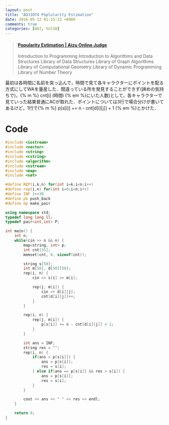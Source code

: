 ```yaml
---
layout: post
title: "AOJ1074 Poplularity Estimation"
date: 2016-05-12 01:15:13 +0900
comments: true
categories: [AOJ, Vol10]
---
```


<blockquote class="embedly-card" data-card-key="39deea93f79745829254c0652225a544" data-card-controls="0" data-card-branding="0" data-card-type="article-full"><h4><a href="http://judge.u-aizu.ac.jp/onlinejudge/description.jsp?id=1074">Popularity Estimation | Aizu Online Judge</a></h4><p>Introduction to Programming Introduction to Algorithms and Data Structures Library of Data Structures Library of Graph Algorithms Library of Computational Geometry Library of Dynamic Programming Library of Number Theory</p></blockquote>
<script async src="//cdn.embedly.com/widgets/platform.js" charset="UTF-8"></script>

<!-- more -->

最初は各時間に名前を突っ込んで，時間で見て各キャラクターにポイントを配る方式にしてWAを量産した．間違っている所を発見することができず(諦めの気持ちで)，{% m %} cnt[i] (時間i {% em %}にいた人数)として，各キャラクターで見ていった結果普通にACが取れた．ポイントについては3行で場合分けが書いてあるけど，1行で{% m %} p[s[i]] += n - cnt[d[i][j]] + 1 {% em %}とかけた．  

# Code

```cpp
#include <iostream>
#include <vector>
#include <string>
#include <cstring>
#include <algorithm>
#include <sstream>
#include <map>
#include <set>

#define REP(i,k,n) for(int i=k;i<n;i++)
#define rep(i,n) for(int i=0;i<n;i++)
#define INF 1<<30
#define pb push_back
#define mp make_pair

using namespace std;
typedef long long ll;
typedef pair<int,int> P;

int main() {
	int n;
	while(cin >> n && n) {
		map<string, int> p;
		int cnt[35];
		memset(cnt, 0, sizeof(cnt));

		string s[50];
		int m[50], d[50][50];
		rep(i, n) {
			cin >> s[i] >> m[i];

			rep(j, m[i]) {
				cin >> d[i][j];
				cnt[d[i][j]]++;
			}
		}

		rep(i, n) {
			rep(j, m[i]) {
				p[s[i]] += n - cnt[d[i][j]] + 1;
			}
		}

		int ans = INF;
		string res = "";
		rep(i, n) {
			if(ans > p[s[i]]) {
				ans = p[s[i]];
				res = s[i];
			} else if(ans == p[s[i]] && res > s[i]) {
				ans = p[s[i]];
				res = s[i];
			}
		}

		cout << ans << " " << res << endl;
	}

	return 0;
}
```

